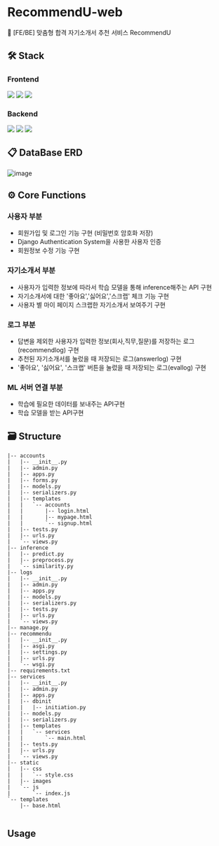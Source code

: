 # RecommendU-web
🎯 [FE/BE] 맞춤형 합격 자기소개서 추천 서비스 RecommendU

## 🛠 Stack
### Frontend
<img src="https://img.shields.io/badge/JavaScript-F7DF1E?style=flat-square&logo=JavaScript&logoColor=white"> <img src="https://img.shields.io/badge/HTML5-E34F26?style=flat-square&logo=HTML5&logoColor=white"> <img src="https://img.shields.io/badge/CSS3-1572B6?style=flat-square&logo=CSS3&logoColor=white">

### Backend
<img src="https://img.shields.io/badge/Python-3776AB?style=flat-square&logo=Python&logoColor=white"> <img src="https://img.shields.io/badge/Django-092E20?style=flat-square&logo=Django&logoColor=white"> <img src="https://img.shields.io/badge/MySQL-4479A1?style=flat-square&logo=MySQL&logoColor=white">

## 📋 DataBase ERD
![image](https://user-images.githubusercontent.com/46878756/217413934-be4973f7-1273-43ea-beb1-4ea817d8219a.png)

## ⚙ Core Functions
### 사용자 부분
  - 회원가입 및 로그인 기능 구현 (비밀번호 암호화 저장)
  - Django Authentication System을 사용한 사용자 인증
  - 회원정보 수정 기능 구현
### 자기소개서 부분
  - 사용자가 입력한 정보에 따라서 학습 모델을 통해 inference해주는 API 구현
  - 자기소개서에 대한 '좋아요','싫어요','스크랩' 체크 기능 구현
  - 사용자 별 마이 페이지 스크랩한 자기소개서 보여주기 구현
### 로그 부분
  - 답변을 제외한 사용자가 입력한 정보(회사,직무,질문)를 저장하는 로그(recommendlog) 구현
  - 추천된 자기소개서를 눌렀을 때 저장되는 로그(answerlog) 구현
  - '좋아요', '싫어요', '스크랩' 버튼을 눌렀을 때 저장되는 로그(evallog) 구현
### ML 서버 연결 부분
  - 학습에 필요한 데이터를 보내주는 API구현
  - 학습 모델을 받는 API구현
  
## 🗃 Structure
```
|-- accounts
|   |-- __init__.py
|   |-- admin.py
|   |-- apps.py
|   |-- forms.py
|   |-- models.py
|   |-- serializers.py
|   |-- templates
|   |   `-- accounts
|   |       |-- login.html
|   |       |-- mypage.html
|   |       `-- signup.html
|   |-- tests.py
|   |-- urls.py
|   `-- views.py
|-- inference
|   |-- predict.py
|   |-- preprocess.py
|   `-- similarity.py
|-- logs
|   |-- __init__.py
|   |-- admin.py
|   |-- apps.py
|   |-- models.py
|   |-- serializers.py
|   |-- tests.py
|   |-- urls.py
|   `-- views.py
|-- manage.py
|-- recommendu
|   |-- __init__.py
|   |-- asgi.py
|   |-- settings.py
|   |-- urls.py
|   `-- wsgi.py
|-- requirements.txt
|-- services
|   |-- __init__.py
|   |-- admin.py
|   |-- apps.py
|   |-- dbinit
|   |   |-- initiation.py
|   |-- models.py
|   |-- serializers.py
|   |-- templates
|   |   `-- services
|   |       `-- main.html
|   |-- tests.py
|   |-- urls.py
|   `-- views.py
|-- static
|   |-- css
|   |   `-- style.css
|   |-- images
|   `-- js
|       `-- index.js
`-- templates
    |-- base.html
   
```

## Usage
